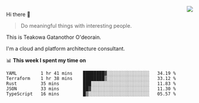<img align="right" src="https://github-readme-stats.vercel.app/api?username=Teakowa&show_icons=true&icon_color=2f80ed&text_color=718096&bg_color=ffffff&hide_title=true" />

Hi there 👋

> Do meaningful things with interesting people.

This is Teakowa Gatanothor O'deorain.

I'm a cloud and platform architecture consultant.

📊 **This week I spent my time on**
<!--START_SECTION:waka-->
```text
YAML         1 hr 41 mins    ████████▓░░░░░░░░░░░░░░░░   34.19 % 
Terraform    1 hr 38 mins    ████████▒░░░░░░░░░░░░░░░░   33.12 % 
Rust         35 mins         ███░░░░░░░░░░░░░░░░░░░░░░   11.83 % 
JSON         33 mins         ██▓░░░░░░░░░░░░░░░░░░░░░░   11.30 % 
TypeScript   16 mins         █▒░░░░░░░░░░░░░░░░░░░░░░░   05.57 % 
```
<!--END_SECTION:waka-->
